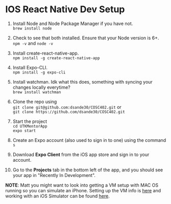 # IOS React Native Dev Setup
1. Install Node and Node Package Manager if you have not.  
`brew install node`    

2. Check to see that both installed. Ensure that your Node version is 6+.  
`npm -v` and `node -v`  

3. Install create-react-native-app.  
`npm install -g create-react-native-app`  

4. Install Expo-CLI.  
`npm install -g expo-cli`

5. Install watchman. Idk what this does, something with syncing your changes locally everytime?  
`brew install watchman`

6. Clone the repo using  
`git clone git@github.com:dsande30/COSC402.git` or   
`git clone https://github.com/dsande30/COSC402.git`  

7. Start the project  
`cd UTKMentorApp`  
`expo start`  

8. Create an Expo account (also used to sign in to one) using the command `s`

9. Download **Expo Client** from the iOS app store and sign in to your account.

10. Go to the **Projects** tab in the bottom left of the app, and you should see your app in "Recently In Development".

**NOTE**: Matt you might want to look into getting a VM setup with MAC OS running so you can simulate an iPhone. Setting up the VM info is [here](https://blog.udemy.com/xcode-on-windows/) and working with an iOS Simulator can be found [here](https://docs.expo.io/versions/latest/guides/up-and-running.html#open-the-app-on-your-phone-or).
